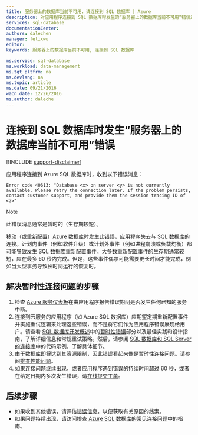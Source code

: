 ```yaml
---
title: 服务器上的数据库当前不可用，请连接到 SQL 数据库 | Azure
description: 对应用程序连接到 SQL 数据库时发生的“服务器上的数据库当前不可用”错误进行排查。
services: sql-database
documentationCenter: 
authors: dalechen
manager: felixwu
editor: 
keywords: 服务器上的数据库当前不可用, 连接到 SQL 数据库

ms.service: sql-database
ms.workload: data-management
ms.tgt_pltfrm: na
ms.devlang: na
ms.topic: article
ms.date: 09/21/2016
wacn.date: 12/26/2016
ms.author: daleche
---
```


# 连接到 SQL 数据库时发生“服务器上的数据库当前不可用”错误
[!INCLUDE [support-disclaimer](../../includes/support-disclaimer.md)]

应用程序连接到 Azure SQL 数据库时，收到以下错误消息：

    Error code 40613: "Database <x> on server <y> is not currently available. Please retry the connection later. If the problem persists, contact customer support, and provide them the session tracing ID of <z>"

> [!NOTE]
> 此错误消息通常是暂时的（生存期较短）。

移动（或重新配置）Azure 数据库时发生此错误，应用程序失去与 SQL 数据库的连接。计划内事件（例如软件升级）或计划外事件（例如进程崩溃或负载均衡）都可能导致发生 SQL 数据库重新配置事件。大多数重新配置事件的生存期通常较短，应在最多 60 秒内完成。但是，这些事件偶尔可能需要更长时间才能完成，例如当大型事务导致长时间运行的恢复时。

## 解决暂时性连接问题的步骤
1. 检查 [Azure 服务仪表板](https://www.azure.cn/support/service-dashboard/)在由应用程序报告错误期间是否发生任何已知的服务中断。
2. 连接到云服务的应用程序（如 Azure SQL 数据库）应期望定期重新配置事件并实施重试逻辑来处理这些错误，而不是将它们作为应用程序错误展现给用户。请查看 [SQL 数据库开发概述](./sql-database-develop-overview.md)中的[暂时性错误](./sql-database-connectivity-issues.md)部分以及最佳实践和设计指南，了解详细信息和常规重试策略。然后，请参阅 [SQL 数据库和 SQL Server 的连接库](./sql-database-libraries.md)中的代码示例，了解具体细节。
3. 由于数据库即将达到其资源限制，因此错误看起来像是暂时性连接问题。请参阅[排查性能问题](./sql-database-troubleshoot-performance.md)。
4. 如果连接问题继续出现，或者应用程序遇到错误的持续时间超过 60 秒，或者在给定日期内多次发生错误，请[在线提交工单](https://www.azure.cn/support/support-ticket-form/?l=zh-cn)。

## 后续步骤
- 如果收到其他错误，请评估[错误信息](./sql-database-develop-error-messages.md)，以便获取有关原因的线索。
- 如果问题持续出现，请访问[排查 Azure SQL 数据库的常见连接问题](./sql-database-troubleshoot-common-connection-issues.md)中的指南。

<!---HONumber=Mooncake_Quality_Review_1215_2016-->